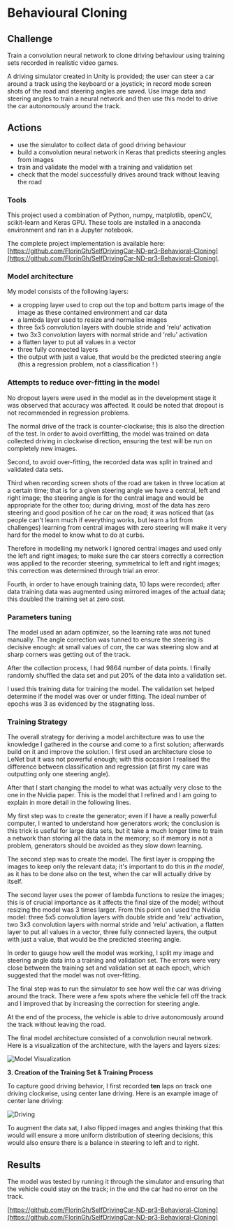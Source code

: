 # Behavioural Cloning

## **Challenge**

Train a convolution neural network to clone driving behaviour using training sets recorded in realistic video games.

A driving simulator created in Unity is provided; the user can steer a car around a track using the keyboard or a joystick; in record mode screen shots of the road and steering angles are saved.  Use image data and steering angles to train a neural network and then use this model to drive the car autonomously around the track.

## **Actions**

* use the simulator to collect data of good driving behaviour
* build a convolution neural network in Keras that predicts steering angles from images
* train and validate the model with a training and validation set
* check that the model successfully drives around track without leaving the road

### Tools

This project used a combination of Python, numpy, matplotlib, openCV, scikit-learn and Keras GPU. These tools are installed in a anaconda environment and ran in a Jupyter notebook.

The complete project implementation is available here: [https://github.com/FlorinGh/SelfDrivingCar-ND-pr3-Behavioral-Cloning](https://github.com/FlorinGh/SelfDrivingCar-ND-pr3-Behavioral-Cloning).

### M**odel architecture**

My model consists of the following layers:

* a cropping layer used to crop out the top and bottom parts image of the image as these contained environment and car data
* a lambda layer used to resize and normalise images
* three 5x5 convolution layers with double stride and 'relu' activation
* two 3x3 convolution layers with normal stride and 'relu' activation
* a flatten layer to put all values in a vector
* three fully connected layers
* the output with just a value, that would be the predicted steering angle \(this a regression problem, not a classification ! \) 

### **Attempts to reduce over-fitting in the model**

No dropout layers were used in the model as in the development stage it was observed that accuracy was affected. It could be noted that dropout is not recommended in regression problems.

The normal drive of the track is counter-clockwise; this is also the direction of the test. In order to avoid overfitting, the model was trained on data collected driving in clockwise direction, ensuring the test will be run on completely new images.

Second, to avoid over-fitting, the recorded data was split in trained and validated data sets.

Third when recording screen shots of the road are taken in three location at a certain time; that is for a given steering angle we have a central, left and right image; the steering angle is for the central image and would be appropriate for the other too; during driving, most of the data has zero steering and good position of he car on the road; it was noticed that \(as people can't learn much if everything works, but learn a lot from challenges\) learning from central images with zero steering will make it very hard for the model to know what to do at curbs.

Therefore in modelling my network I ignored central images and used only the left and right images; to make sure the car steers correctly a correction was applied to the recorder steering, symmetrical to left and right images; this correction was determined through trial an error.

Fourth, in order to have enough training data, 10 laps were recorded; after data training data was augmented using mirrored images of the actual data; this doubled the training set at zero cost.

### P**arameters tuning**

The model used an adam optimizer, so the learning rate was not tuned manually. The angle correction was tunned to ensure the steering is decisive enough: at small values of corr, the car was steering slow and at sharp corners was getting out of the track.

After the collection process, I had 9864 number of data points. I finally randomly shuffled the data set and put 20% of the data into a validation set.

I used this training data for training the model. The validation set helped determine if the model was over or under fitting. The ideal number of epochs was 3 as evidenced by the stagnating loss.

### Training Strategy

The overall strategy for deriving a model architecture was to use the knowledge I gathered in the course and come to a first solution; afterwards build on it and improve the solution. I first used an architecture close to LeNet but it was not powerful enough; with this occasion I realised the difference between classification and regression \(at first my care was outputting only one steering angle\).

After that I start changing the model to what was actually very close to the one in the Nvidia paper. This is the model that I refined and I am going to explain in more detail in the following lines.

My first step was to create the generator; even if I have a really powerful computer, I wanted to understand how generators work; the conclusion is this trick is useful for large data sets, but it take a much longer time to train a network than storing all the data in the memory; so if memory is not a problem, generators should be avoided as they slow down learning.

The second step was to create the model. The first layer is cropping the images to keep only the relevant data; it's important to do this _in the model_, as it has to be done also on the test, when the car will actually drive by itself.

The second layer uses the power of lambda functions to resize the images; this is of crucial importance as it affects the final size of the model; without resizing the model was 3 times larger. From this point on I used the Nvidia model: three 5x5 convolution layers with double stride and 'relu' activation, two 3x3 convolution layers with normal stride and 'relu' activation, a flatten layer to put all values in a vector, three fully connected layers, the output with just a value, that would be the predicted steering angle.

In order to gauge how well the model was working, I split my image and steering angle data into a training and validation set. The errors were very close between the training set and validation set at each epoch, which suggested that the model was not over-fitting.

The final step was to run the simulator to see how well the car was driving around the track. There were a few spots where the vehicle fell off the track and I improved that by increasing the correction for steering angle.

At the end of the process, the vehicle is able to drive autonomously around the track without leaving the road.

The final model architecture consisted of a convolution neural network. Here is a visualization of the architecture, with the layers and layers sizes:

![Model Visualization](./output/model_architecture.jpg)

**3. Creation of the Training Set & Training Process**

To capture good driving behavior, I first recorded **ten** laps on track one driving clockwise, using center lane driving. Here is an example image of center lane driving:

![Driving](./output/center_driving.jpg)

To augment the data sat, I also flipped images and angles thinking that this would will ensure a more uniform distribution of steering decisions; this would also ensure there is a balance in steering to left and to right.

















## **Results**

The model was tested by running it through the simulator and ensuring that the vehicle could stay on the track; in the end the car had no error on the track.



[https://github.com/FlorinGh/SelfDrivingCar-ND-pr3-Behavioral-Cloning](https://github.com/FlorinGh/SelfDrivingCar-ND-pr3-Behavioral-Cloning)

